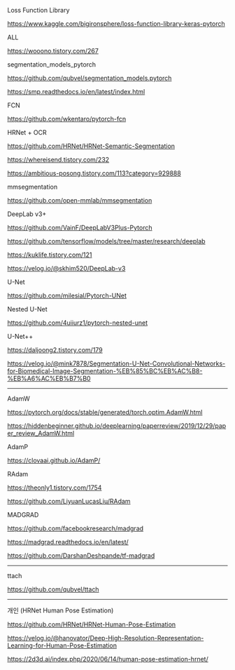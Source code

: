 Loss Function Library

https://www.kaggle.com/bigironsphere/loss-function-library-keras-pytorch

ALL

https://wooono.tistory.com/267

segmentation_models_pytorch

https://github.com/qubvel/segmentation_models.pytorch

https://smp.readthedocs.io/en/latest/index.html

FCN

https://github.com/wkentaro/pytorch-fcn

HRNet + OCR

https://github.com/HRNet/HRNet-Semantic-Segmentation

https://whereisend.tistory.com/232

https://ambitious-posong.tistory.com/113?category=929888

mmsegmentation

https://github.com/open-mmlab/mmsegmentation

DeepLab v3+

https://github.com/VainF/DeepLabV3Plus-Pytorch

https://github.com/tensorflow/models/tree/master/research/deeplab

https://kuklife.tistory.com/121

https://velog.io/@skhim520/DeepLab-v3

U-Net

https://github.com/milesial/Pytorch-UNet

Nested U-Net

https://github.com/4uiiurz1/pytorch-nested-unet

U-Net++

https://daljoong2.tistory.com/179

https://velog.io/@mink7878/Segmentation-U-Net-Convolutional-Networks-for-Biomedical-Image-Segmentation-%EB%85%BC%EB%AC%B8-%EB%A6%AC%EB%B7%B0

---

AdamW

https://pytorch.org/docs/stable/generated/torch.optim.AdamW.html

https://hiddenbeginner.github.io/deeplearning/paperreview/2019/12/29/paper_review_AdamW.html

AdamP

https://clovaai.github.io/AdamP/

RAdam

https://theonly1.tistory.com/1754

https://github.com/LiyuanLucasLiu/RAdam

MADGRAD

https://github.com/facebookresearch/madgrad

https://madgrad.readthedocs.io/en/latest/

https://github.com/DarshanDeshpande/tf-madgrad

---

ttach

https://github.com/qubvel/ttach

---

개인 (HRNet Human Pose Estimation)

https://github.com/HRNet/HRNet-Human-Pose-Estimation

https://velog.io/@hanovator/Deep-High-Resolution-Representation-Learning-for-Human-Pose-Estimation

https://2d3d.ai/index.php/2020/06/14/human-pose-estimation-hrnet/
